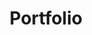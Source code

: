 ---
title: Portfolio
url: /portfolio/
hero:
  _bookshop_name: sections/hero
  heading: Our Portfolio.
  subheading: We Ensure Quality Design.
  image: /images/header/portfolio-folding-img.jpg
filter:
  _bookshop_name: sections/filter
  heading:
    heading: Our Portfolio
content_blocks:
---